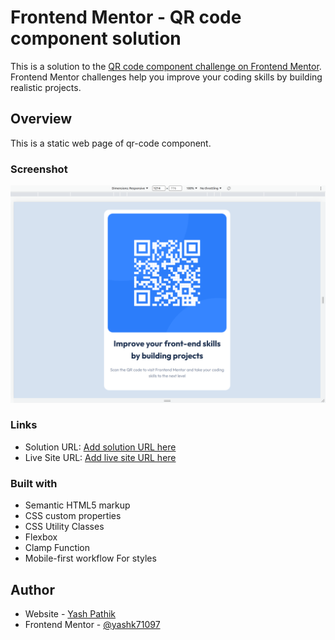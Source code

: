 # Frontend Mentor - QR code component solution

This is a solution to the [QR code component challenge on Frontend Mentor](https://www.frontendmentor.io/challenges/qr-code-component-iux_sIO_H). Frontend Mentor challenges help you improve your coding skills by building realistic projects.

## Overview

This is a static web page of qr-code component.

### Screenshot

![](./qr-code-screenshot.png)

### Links

-   Solution URL: [Add solution URL here](https://www.frontendmentor.io/solutions/qr-code-component-yvpswrahl6)
-   Live Site URL: [Add live site URL here](https://yashk71097.github.io/frontend-mentor/)

### Built with

-   Semantic HTML5 markup
-   CSS custom properties
-   CSS Utility Classes
-   Flexbox
-   Clamp Function
-   Mobile-first workflow
    For styles

## Author

-   Website - [Yash Pathik](https://www.your-site.com)
-   Frontend Mentor - [@yashk71097](https://www.frontendmentor.io/profile/yashk71097)
